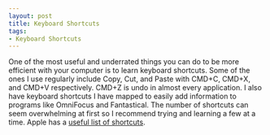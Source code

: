 ```yaml
---
layout: post
title: Keyboard Shortcuts
tags: 
- Keyboard Shortcuts
---
```

One of the most useful and underrated things you can do to be more efficient with your computer is to learn keyboard shortcuts. Some of the ones I use regularly include Copy, Cut, and Paste with CMD+C, CMD+X, and CMD+V respectively. CMD+Z is undo in almost every application. I also have keyboard shortcuts I have mapped to easily add information to programs like OmniFocus and Fantastical. The number of shortcuts can seem overwhelming at first so I recommend trying and learning a few at a time. Apple has a [useful list of shortcuts](http://support.apple.com/en-us/HT201236).
